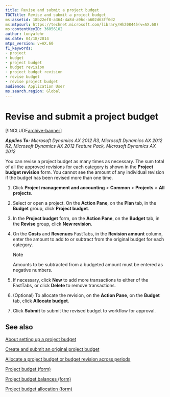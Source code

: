 ```yaml
---
title: Revise and submit a project budget
TOCTitle: Revise and submit a project budget
ms:assetid: 18b22ef8-a364-4a8d-a96c-a602d63ff0d2
ms:mtpsurl: https://technet.microsoft.com/library/Hh208445(v=AX.60)
ms:contentKeyID: 36056102
author: tonyafehr
ms.date: 04/18/2014
mtps_version: v=AX.60
f1_keywords:
- project
- budget
- project budget
- budget revision
- project budget revision
- revise budget
- revise project budget
audience: Application User
ms.search.region: Global
---
```


# Revise and submit a project budget 


[!INCLUDE[archive-banner](includes/archive-banner.md)]


_**Applies To:** Microsoft Dynamics AX 2012 R3, Microsoft Dynamics AX 2012 R2, Microsoft Dynamics AX 2012 Feature Pack, Microsoft Dynamics AX 2012_

You can revise a project budget as many times as necessary. The sum total of all the approved revisions for each category is shown in the **Project budget revision** form. You cannot see the amount of any individual revision if the budget has been revised more than one time.

1.  Click **Project management and accounting** \> **Common** \> **Projects** \> **All projects**.

2.  Select or open a project. On the **Action Pane**, on the **Plan** tab, in the **Budget** group, click **Project budget**.

3.  In the **Project budget** form, on the **Action Pane**, on the **Budget** tab, in the **Revise** group, click **New revision**.

4.  On the **Costs** and **Revenues** FastTabs, in the **Revision amount** column, enter the amount to add to or subtract from the original budget for each category.
    

    > [!NOTE]
    > <P>Amounts to be subtracted from a budgeted amount must be entered as negative numbers.</P>



5.  If necessary, click **New** to add more transactions to either of the FastTabs, or click **Delete** to remove transactions.

6.  (Optional) To allocate the revision, on the **Action Pane**, on the **Budget** tab, click **Allocate budget**.

7.  Click **Submit** to submit the revised budget to workflow for approval.

## See also

[About setting up a project budget](about-setting-up-a-project-budget.md)

[Create and submit an original project budget](create-and-submit-an-original-project-budget.md)

[Allocate a project budget or budget revision across periods](allocate-a-project-budget-or-budget-revision-across-periods.md)

[Project budget (form)](https://technet.microsoft.com/library/hh227438\(v=ax.60\))

[Project budget balances (form)](https://technet.microsoft.com/library/hh209310\(v=ax.60\))

[Project budget allocation (form)](https://technet.microsoft.com/library/hh242461\(v=ax.60\))

  


